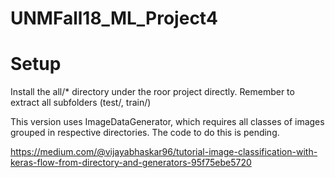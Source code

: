 # UNMFall18_ML_Project4

# Setup
Install the all/* directory under the roor project directly. Remember to extract all subfolders (test/, train/)

This version uses ImageDataGenerator, which requires all classes of images grouped in respective 
directories. The code to do this is pending.

https://medium.com/@vijayabhaskar96/tutorial-image-classification-with-keras-flow-from-directory-and-generators-95f75ebe5720